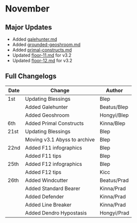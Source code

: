 # November

## Major Updates

* Added [galehunter.md](../../monsters/eremites/galehunter.md "mention")
* Added [grounded-geoshroom.md](../../monsters/mushrooms/grounded-geoshroom.md "mention")
* Added [primal-constructs.md](../../monsters/ruin-constructs/primal-constructs.md "mention")
* Updated [floor-11.md](../../floors/spire/floor-11.md "mention") for v3.2
* Updated [floor-12.md](../../floors/spire/floor-12.md "mention") for v3.2

## Full Changelogs

| Date | Change                       | Author      |
| ---- | ---------------------------- | ----------- |
| 1st  | Updating Blessings           | Blep        |
|      | Added Galehunter             | Beatus/Blep |
|      | Added Geoshroom              | Hongyi/Blep |
| 6th  | Added Primal Constructs      | Kinna/Blep  |
| 21st | Updating Blessings           | Blep        |
|      | Moving v3.1 Abyss to archive | Blep        |
| 22nd | Added F11 infographics       | Blep        |
|      | Added F11 tips               | Blep        |
| 25th | Added F12 infographics       | Blep        |
|      | Added F12 tips               | Kicc        |
| 26th | Added Windcutter             | Beatus/Prad |
|      | Added Standard Bearer        | Kinna/Prad  |
|      | Added Defender               | Kinna/Prad  |
|      | Added Line Breaker           | Kinna/Prad  |
|      | Added Dendro Hypostasis      | Hongyi/Prad |

